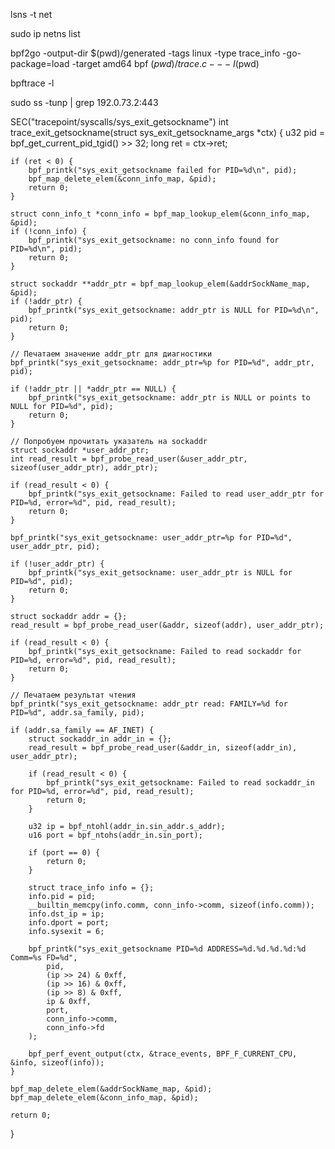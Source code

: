 lsns -t net


sudo ip netns list


bpf2go -output-dir $(pwd)/generated -tags linux -type trace_info -go-package=load -target amd64 bpf $(pwd)/trace.c -- -I$(pwd)

bpftrace -l

sudo ss -tunp | grep 192.0.73.2:443


SEC("tracepoint/syscalls/sys_exit_getsockname")
int trace_exit_getsockname(struct sys_exit_getsockname_args *ctx) {
    u32 pid = bpf_get_current_pid_tgid() >> 32;
    long ret = ctx->ret;

    if (ret < 0) {
        bpf_printk("sys_exit_getsockname failed for PID=%d\n", pid);
        bpf_map_delete_elem(&conn_info_map, &pid);
        return 0;
    }

    struct conn_info_t *conn_info = bpf_map_lookup_elem(&conn_info_map, &pid);
    if (!conn_info) {
        bpf_printk("sys_exit_getsockname: no conn_info found for PID=%d\n", pid);
        return 0;
    }

    struct sockaddr **addr_ptr = bpf_map_lookup_elem(&addrSockName_map, &pid);
    if (!addr_ptr) {
        bpf_printk("sys_exit_getsockname: addr_ptr is NULL for PID=%d\n", pid);
        return 0;
    }

    // Печатаем значение addr_ptr для диагностики
    bpf_printk("sys_exit_getsockname: addr_ptr=%p for PID=%d", addr_ptr, pid);

    if (!addr_ptr || *addr_ptr == NULL) {
        bpf_printk("sys_exit_getsockname: addr_ptr is NULL or points to NULL for PID=%d", pid);
        return 0;
    }

    // Попробуем прочитать указатель на sockaddr
    struct sockaddr *user_addr_ptr;
    int read_result = bpf_probe_read_user(&user_addr_ptr, sizeof(user_addr_ptr), addr_ptr);

    if (read_result < 0) {
        bpf_printk("sys_exit_getsockname: Failed to read user_addr_ptr for PID=%d, error=%d", pid, read_result);
        return 0;
    }

    bpf_printk("sys_exit_getsockname: user_addr_ptr=%p for PID=%d", user_addr_ptr, pid);

    if (!user_addr_ptr) {
        bpf_printk("sys_exit_getsockname: user_addr_ptr is NULL for PID=%d", pid);
        return 0;
    }

    struct sockaddr addr = {};
    read_result = bpf_probe_read_user(&addr, sizeof(addr), user_addr_ptr);

    if (read_result < 0) {
        bpf_printk("sys_exit_getsockname: Failed to read sockaddr for PID=%d, error=%d", pid, read_result);
        return 0;
    }

    // Печатаем результат чтения
    bpf_printk("sys_exit_getsockname: addr_ptr read: FAMILY=%d for PID=%d", addr.sa_family, pid);

    if (addr.sa_family == AF_INET) {
        struct sockaddr_in addr_in = {};
        read_result = bpf_probe_read_user(&addr_in, sizeof(addr_in), user_addr_ptr);

        if (read_result < 0) {
            bpf_printk("sys_exit_getsockname: Failed to read sockaddr_in for PID=%d, error=%d", pid, read_result);
            return 0;
        }

        u32 ip = bpf_ntohl(addr_in.sin_addr.s_addr);
        u16 port = bpf_ntohs(addr_in.sin_port);

        if (port == 0) {
            return 0;
        }

        struct trace_info info = {};
        info.pid = pid;
        __builtin_memcpy(info.comm, conn_info->comm, sizeof(info.comm));
        info.dst_ip = ip;
        info.dport = port;
        info.sysexit = 6;

        bpf_printk("sys_exit_getsockname PID=%d ADDRESS=%d.%d.%d.%d:%d Comm=%s FD=%d",
            pid,
            (ip >> 24) & 0xff,
            (ip >> 16) & 0xff,
            (ip >> 8) & 0xff,
            ip & 0xff,
            port,
            conn_info->comm,
            conn_info->fd
        );

        bpf_perf_event_output(ctx, &trace_events, BPF_F_CURRENT_CPU, &info, sizeof(info));
    }

    bpf_map_delete_elem(&addrSockName_map, &pid);
    bpf_map_delete_elem(&conn_info_map, &pid);

    return 0;
}

